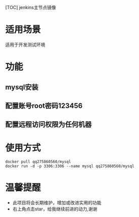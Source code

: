 [TOC]
jenkins主节点镜像

# 适用场景
适用于开发测试环境

# 功能
## mysql安装
## 配置账号root密码123456
## 配置远程访问权限为任何机器

# 使用方式
```
docker pull qq275860560/mysql
docker run -d -p 3306:3306 --name mysql qq275860560/mysql 

```

# 温馨提醒

* 此项目将会长期维护，增加或改进实用的功能
* 右上角点击star，给我继续前进的动力,谢谢